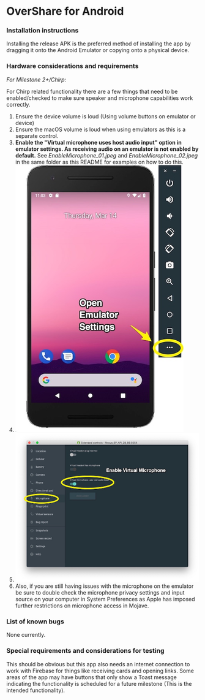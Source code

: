 # OverShare for Android
### Installation instructions

Installing the release APK is the preferred method of installing the app by dragging it onto the Android Emulator or copying onto a physical device. 

### Hardware considerations and requirements

*For Milestone 2+/Chirp:*

For Chirp related functionality there are a few things that need to be enabled/checked to make sure speaker and microphone capabilities work correctly.

1. Ensure the device volume is loud (Using volume buttons on emulator or device)
2. Ensure the macOS volume is loud when using emulators as this is a separate control.
3. **Enable the "Virtual microphone uses host audio input" option in emulator settings. As receiving audio on an emulator is not enabled by default.** See *EnableMicrophone_01.jpeg* and *EnableMicrophone_02.jpeg* in the same folder as this README for examples on how to do this.
4. ![EnableMicrophone_01](EnableMicrophone_01.jpeg)
5. ![EnableMicrophone_01](EnableMicrophone_02.jpeg)
6. Also, if you are still having issues with the microphone on the emulator be sure to  double check the microphone privacy settings and input source on your computer in System Preferences as Apple has imposed further restrictions on microphone access in Mojave.

### List of known bugs

None currently.

### Special requirements and considerations for testing

This should be obvious but this app also needs an internet connection to work with Firebase for things like receiving cards and opening links. Some areas of the app may have buttons that only show a Toast message indicating the functionality is scheduled for a future milestone (This is the intended functionality).